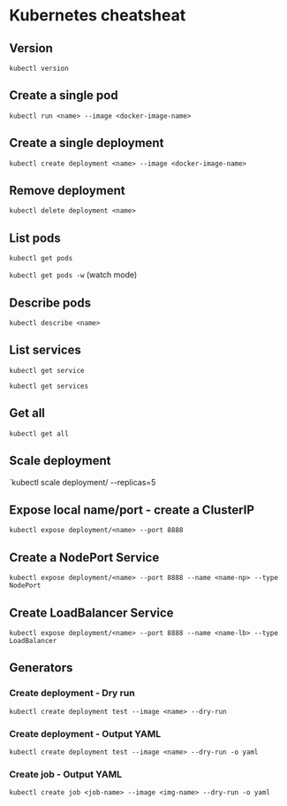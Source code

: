 # Kubernetes cheatsheat

## Version

`kubectl version`

## Create a single pod

`kubectl run <name> --image <docker-image-name>`

## Create a single deployment

`kubectl create deployment <name> --image <docker-image-name>`

## Remove deployment

`kubectl delete deployment <name>`

## List pods

`kubectl get pods`

`kubectl get pods -w` (watch mode)

## Describe pods

`kubectl describe <name>`

## List services

`kubectl get service`

`kubectl get services`

## Get all

`kubectl get all`

## Scale deployment

`kubectl scale deployment/<name> --replicas=5

## Expose local name/port - create a ClusterIP

`kubectl expose deployment/<name> --port 8888`

## Create a NodePort Service

`kubectl expose deployment/<name> --port 8888 --name <name-np> --type NodePort`

## Create LoadBalancer Service

`kubectl expose deployment/<name> --port 8888 --name <name-lb> --type LoadBalancer`

## Generators

### Create deployment - Dry run

`kubectl create deployment test --image <name> --dry-run`

### Create deployment - Output YAML

`kubectl create deployment test --image <name> --dry-run -o yaml`

### Create job - Output YAML

`kubectl create job <job-name> --image <img-name> --dry-run -o yaml`


